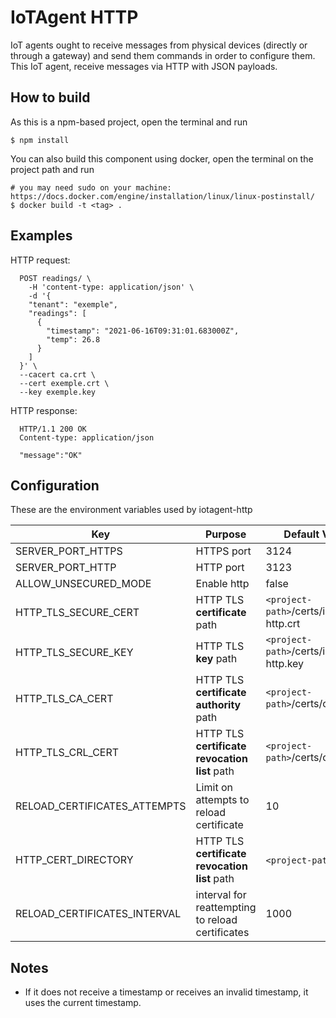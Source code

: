 # IoTAgent HTTP

IoT agents ought to receive messages from physical devices (directly or through a gateway) and send them commands in order to configure them. This IoT agent, receive messages via HTTP with JSON payloads.

## How to build

As this is a npm-based project, open the terminal and run

```
$ npm install
```

You can also build this component using docker, open the terminal on the project path and run

```
# you may need sudo on your machine: https://docs.docker.com/engine/installation/linux/linux-postinstall/
$ docker build -t <tag> .
```

## Examples

HTTP request:

```HTTP
  POST readings/ \
    -H 'content-type: application/json' \
    -d '{
    "tenant": "exemple",
    "readings": [
      {
        "timestamp": "2021-06-16T09:31:01.683000Z",
        "temp": 26.8
      }
    ]
  }' \
  --cacert ca.crt \
  --cert exemple.crt \
  --key exemple.key
```

HTTP response:

```HTTP
  HTTP/1.1 200 OK
  Content-type: application/json

  "message":"OK"
```

## Configuration

These are the environment variables used by iotagent-http

| Key                          | Purpose                                          | Default Value                            |
| ---------------------------- | ------------------------------------------------ | ---------------------------------------- |
| SERVER_PORT_HTTPS            | HTTPS port                                       | 3124                                     |
| SERVER_PORT_HTTP             | HTTP port                                        | 3123                                     |
| ALLOW_UNSECURED_MODE         | Enable http                                      | false                                    |
| HTTP_TLS_SECURE_CERT         | HTTP TLS **certificate** path                    | `<project-path>`/certs/iotagent-http.crt |
| HTTP_TLS_SECURE_KEY          | HTTP TLS **key** path                            | `<project-path>`/certs/iotagent-http.key |
| HTTP_TLS_CA_CERT             | HTTP TLS **certificate authority** path          | `<project-path>`/certs/ca.crt            |
| HTTP_TLS_CRL_CERT            | HTTP TLS **certificate revocation list** path    | `<project-path>`/certs/ca.crl            |
| RELOAD_CERTIFICATES_ATTEMPTS | Limit on attempts to reload certificate          | 10                                       |
| HTTP_CERT_DIRECTORY          | HTTP TLS **certificate revocation list** path    | `<project-path>`/certs                   |
| RELOAD_CERTIFICATES_INTERVAL | interval for reattempting to reload certificates | 1000                                     |

## Notes

- If it does not receive a timestamp or receives an invalid timestamp, it uses the current timestamp.
